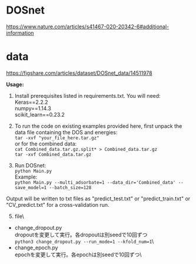 # DOSnet
https://www.nature.com/articles/s41467-020-20342-6#additional-information

# data
https://figshare.com/articles/dataset/DOSnet_data/14511978

**Usage:**

1. Install prerequisites listed in requirements.txt. You will need: \
Keras==2.2.2 \
numpy==1.14.3 \
scikit_learn==0.23.2

2. To run the code on existing examples provided here, first unpack the data file containing the DOS and energies: \
`tar -xvf "your_file_here.tar.gz"` \
or for the combined data: \
`cat Combined_data.tar.gz.split* > Combined_data.tar.gz` \
`tar -xvf Combined_data.tar.gz`

3. Run DOSnet: \
`python Main.py` \
Example: \
`python Main.py --multi_adsorbate=1 --data_dir='Combined_data' --save_model=1 --batch_size=128`

Output will be written to txt files as "predict_test.txt" or "predict_train.txt" or "CV_predict.txt" for a cross-validation run.


5. file\
- change_dropout.py\
dropoutを変更して実行。各dropoutは別seedで10回ずつ\
`python3 change_dropout.py --run_mode=1 --kfold_num=1`\
- change_epoch.py\
epochを変更して実行。各epochは別seedで10回ずつ\





